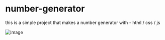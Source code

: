 # number-generator
this is a simple project that makes a number generator with -  html / css / js

![image](https://user-images.githubusercontent.com/94721925/205437911-ea521d70-792b-4c01-b718-89e850f2a22c.png)

